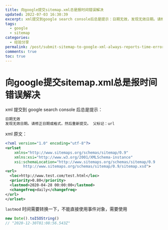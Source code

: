 ```yaml
---
title: 向google提交sitemap.xml总是报时间错误解决
updated: 2022-07-03 16:30:39
excerpt: xml提交到google search console后总是提示：日期无效，发现无效日期。请修正日期或格式，然后重新提交。
tags:
  - google
  - sitemap
categories:
  - 经验分享
permalink: /post/submit-sitemap-to-google-xml-always-reports-time-error-solution.html
comments: true
toc: true
---
```

# 向google提交sitemap.xml总是报时间错误解决

xml 提交到 google search console 后总是提示：

```html
日期无效
发现无效日期。请修正日期或格式，然后重新提交。 父标记：url
```

xml 原文：

```xml
<?xml version="1.0" encoding="utf-8"?>
<urlset
    xmlns="http://www.sitemaps.org/schemas/sitemap/0.9"
    xmlns:xsi="http://www.w3.org/2001/XMLSchema-instance"
    xsi:schemaLocation="http://www.sitemaps.org/schemas/sitemap/0.9
        http://www.sitemaps.org/schemas/sitemap/0.9/sitemap.xsd">
<url>
  <loc>http://www.test.com/test.html</loc>
  <priority>0.80</priority>
  <lastmod>2020-04-28 00:00:00</lastmod>
  <changefreq>daily</changefreq>
</url>
</urlset>
```

`lastmod` 时间需要转换一下，不能直接使用事件对象，需要使用

```js
new Date().toISOString()  
// "2020-12-30T01:08:56.543Z"
```